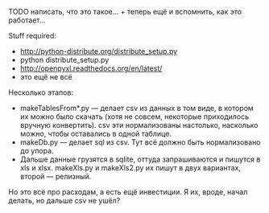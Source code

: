 TODO написать, что это такое... + теперь ещё и вспомнить, как это работает...

Stuff required:

* http://python-distribute.org/distribute_setup.py
* python distribute_setup.py
* http://openpyxl.readthedocs.org/en/latest/
* это ещё не всё

Несколько этапов:

* makeTablesFrom*.py — делает csv из данных в том виде, в котором их можно было скачать (хотя не совсем, некоторые приходилось вручную конвертить).
  csv эти нормализованы настолько, насколько можно, чтобы оставались в одной таблице.
* makeDb.py — делает sql из csv. Тут всё должно быть нормализовано до упора.
* Дальше данные грузятся в sqlite, оттуда запрашиваются и пишутся в xls и xlsx. makeXls.py и makeXls2.py их пишут в двух вариантах, второй — релизный.

Но это всё про расходам, а есть ещё инвестиции. Я их, вроде, начал делать, но дальше csv не ушёл?
